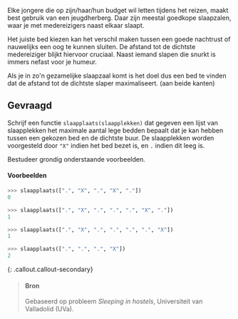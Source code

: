Elke jongere die op zijn/haar/hun budget wil letten tijdens het reizen, maakt best gebruik van een jeugdherberg. Daar zijn meestal goedkope slaapzalen, waar je met medereizigers naast elkaar slaapt.

Het juiste bed kiezen kan het verschil maken tussen een goede nachtrust of nauwelijks een oog te kunnen sluiten. De afstand tot de dichtste medereiziger blijkt hiervoor cruciaal. Naast iemand slapen die snurkt is immers nefast voor je humeur.

Als je in zo'n gezamelijke slaapzaal komt is het doel dus een bed te vinden dat de afstand tot de dichtste slaper maximaliseert. (aan beide kanten)

## Gevraagd
Schrijf een functie `slaapplaats(slaapplekken)` dat gegeven een lijst van slaapplekken het maximale aantal lege bedden bepaalt dat je kan hebben tussen een gekozen bed en de dichtste buur. De slaapplekken worden voorgesteld door `"X"` indien het bed bezet is, en `.` indien dit leeg is.

Bestudeer grondig onderstaande voorbeelden.

#### Voorbeelden

```python
>>> slaapplaats([".", "X", ".", "X", "."])
0
```

```python
>>> slaapplaats([".", "X", ".", ".", ".", "X", "."])
1
```

```python
>>> slaapplaats([".", "X", ".", ".", ".", ".", "X"])
1
```

```python
>>> slaapplaats([".", ".", ".", "X"])
2
```

{: .callout.callout-secondary}
>#### Bron
> Gebaseerd op probleem *Sleeping in hostels*, Universiteit van Valladolid (UVa). 
